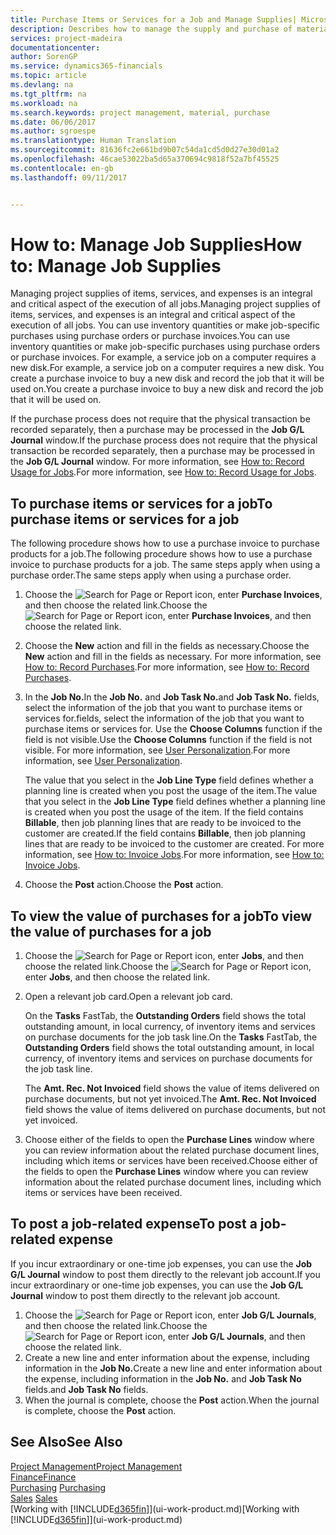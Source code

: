 ```yaml
---
title: Purchase Items or Services for a Job and Manage Supplies| Microsoft Docs
description: Describes how to manage the supply and purchase of material and services to jobs.
services: project-madeira
documentationcenter: 
author: SorenGP
ms.service: dynamics365-financials
ms.topic: article
ms.devlang: na
ms.tgt_pltfrm: na
ms.workload: na
ms.search.keywords: project management, material, purchase
ms.date: 06/06/2017
ms.author: sgroespe
ms.translationtype: Human Translation
ms.sourcegitcommit: 81636fc2e661bd9b07c54da1cd5d0d27e30d01a2
ms.openlocfilehash: 46cae53022ba5d65a370694c9818f52a7bf45525
ms.contentlocale: en-gb
ms.lasthandoff: 09/11/2017


---
```

# <a name="how-to-manage-job-supplies"></a><span data-ttu-id="419a7-103">How to: Manage Job Supplies</span><span class="sxs-lookup"><span data-stu-id="419a7-103">How to: Manage Job Supplies</span></span>
<span data-ttu-id="419a7-104">Managing project supplies of items, services, and expenses is an integral and critical aspect of the execution of all jobs.</span><span class="sxs-lookup"><span data-stu-id="419a7-104">Managing project supplies of items, services, and expenses is an integral and critical aspect of the execution of all jobs.</span></span> <span data-ttu-id="419a7-105">You can use inventory quantities or make job-specific purchases using purchase orders or purchase invoices.</span><span class="sxs-lookup"><span data-stu-id="419a7-105">You can use inventory quantities or make job-specific purchases using purchase orders or purchase invoices.</span></span> <span data-ttu-id="419a7-106">For example, a service job on a computer requires a new disk.</span><span class="sxs-lookup"><span data-stu-id="419a7-106">For example, a service job on a computer requires a new disk.</span></span> <span data-ttu-id="419a7-107">You create a purchase invoice to buy a new disk and record the job that it will be used on.</span><span class="sxs-lookup"><span data-stu-id="419a7-107">You create a purchase invoice to buy a new disk and record the job that it will be used on.</span></span>

<span data-ttu-id="419a7-108">If the purchase process does not require that the physical transaction be recorded separately, then a purchase may be processed in the **Job G/L Journal** window.</span><span class="sxs-lookup"><span data-stu-id="419a7-108">If the purchase process does not require that the physical transaction be recorded separately, then a purchase may be processed in the **Job G/L Journal** window.</span></span> <span data-ttu-id="419a7-109">For more information, see [How to: Record Usage for Jobs](projects-how-record-job-usage.md).</span><span class="sxs-lookup"><span data-stu-id="419a7-109">For more information, see [How to: Record Usage for Jobs](projects-how-record-job-usage.md).</span></span>

## <a name="to-purchase-items-or-services-for-a-job"></a><span data-ttu-id="419a7-110">To purchase items or services for a job</span><span class="sxs-lookup"><span data-stu-id="419a7-110">To purchase items or services for a job</span></span>
<span data-ttu-id="419a7-111">The following procedure shows how to use a purchase invoice to purchase products for a job.</span><span class="sxs-lookup"><span data-stu-id="419a7-111">The following procedure shows how to use a purchase invoice to purchase products for a job.</span></span> <span data-ttu-id="419a7-112">The same steps apply when using a purchase order.</span><span class="sxs-lookup"><span data-stu-id="419a7-112">The same steps apply when using a purchase order.</span></span>  

1. <span data-ttu-id="419a7-113">Choose the ![Search for Page or Report](media/ui-search/search_small.png "Search for Page or Report icon") icon, enter **Purchase Invoices**, and then choose the related link.</span><span class="sxs-lookup"><span data-stu-id="419a7-113">Choose the ![Search for Page or Report](media/ui-search/search_small.png "Search for Page or Report icon") icon, enter **Purchase Invoices**, and then choose the related link.</span></span>  
2. <span data-ttu-id="419a7-114">Choose the **New** action and fill in the fields as necessary.</span><span class="sxs-lookup"><span data-stu-id="419a7-114">Choose the **New** action and fill in the fields as necessary.</span></span> <span data-ttu-id="419a7-115">For more information, see [How to: Record Purchases](purchasing-how-record-purchases.md).</span><span class="sxs-lookup"><span data-stu-id="419a7-115">For more information, see [How to: Record Purchases](purchasing-how-record-purchases.md).</span></span>
3. <span data-ttu-id="419a7-116">In the **Job No.**</span><span class="sxs-lookup"><span data-stu-id="419a7-116">In the **Job No.**</span></span> <span data-ttu-id="419a7-117">and **Job Task No.**</span><span class="sxs-lookup"><span data-stu-id="419a7-117">and **Job Task No.**</span></span> <span data-ttu-id="419a7-118">fields, select the information of the job that you want to purchase items or services for.</span><span class="sxs-lookup"><span data-stu-id="419a7-118">fields, select the information of the job that you want to purchase items or services for.</span></span> <span data-ttu-id="419a7-119">Use the **Choose Columns** function if the field is not visible.</span><span class="sxs-lookup"><span data-stu-id="419a7-119">Use the **Choose Columns** function if the field is not visible.</span></span> <span data-ttu-id="419a7-120">For more information, see [User Personalization](ui-user-personalization.md).</span><span class="sxs-lookup"><span data-stu-id="419a7-120">For more information, see [User Personalization](ui-user-personalization.md).</span></span>

    <span data-ttu-id="419a7-121">The value that you select in the **Job Line Type** field defines whether a planning line is created when you post the usage of the item.</span><span class="sxs-lookup"><span data-stu-id="419a7-121">The value that you select in the **Job Line Type** field defines whether a planning line is created when you post the usage of the item.</span></span> <span data-ttu-id="419a7-122">If the field contains **Billable**, then job planning lines that are ready to be invoiced to the customer are created.</span><span class="sxs-lookup"><span data-stu-id="419a7-122">If the field contains **Billable**, then job planning lines that are ready to be invoiced to the customer are created.</span></span> <span data-ttu-id="419a7-123">For more information, see [How to: Invoice Jobs](projects-how-invoice-jobs.md).</span><span class="sxs-lookup"><span data-stu-id="419a7-123">For more information, see [How to: Invoice Jobs](projects-how-invoice-jobs.md).</span></span>
4. <span data-ttu-id="419a7-124">Choose the **Post** action.</span><span class="sxs-lookup"><span data-stu-id="419a7-124">Choose the **Post** action.</span></span>

## <a name="to-view-the-value-of-purchases-for-a-job"></a><span data-ttu-id="419a7-125">To view the value of purchases for a job</span><span class="sxs-lookup"><span data-stu-id="419a7-125">To view the value of purchases for a job</span></span>
1. <span data-ttu-id="419a7-126">Choose the ![Search for Page or Report](media/ui-search/search_small.png "Search for Page or Report icon") icon, enter **Jobs**, and then choose the related link.</span><span class="sxs-lookup"><span data-stu-id="419a7-126">Choose the ![Search for Page or Report](media/ui-search/search_small.png "Search for Page or Report icon") icon, enter **Jobs**, and then choose the related link.</span></span>
2. <span data-ttu-id="419a7-127">Open a relevant job card.</span><span class="sxs-lookup"><span data-stu-id="419a7-127">Open a relevant job card.</span></span>

    <span data-ttu-id="419a7-128">On the **Tasks** FastTab, the **Outstanding Orders** field shows the total outstanding amount, in local currency, of inventory items and services on purchase documents for the job task line.</span><span class="sxs-lookup"><span data-stu-id="419a7-128">On the **Tasks** FastTab, the **Outstanding Orders** field shows the total outstanding amount, in local currency, of inventory items and services on purchase documents for the job task line.</span></span>  

    <span data-ttu-id="419a7-129">The **Amt. Rec. Not Invoiced** field shows the value of items delivered on purchase documents, but not yet invoiced.</span><span class="sxs-lookup"><span data-stu-id="419a7-129">The **Amt. Rec. Not Invoiced** field shows the value of items delivered on purchase documents, but not yet invoiced.</span></span>  
3. <span data-ttu-id="419a7-130">Choose either of the fields to open the **Purchase Lines** window where you can review information about the related purchase document lines, including which items or services have been received.</span><span class="sxs-lookup"><span data-stu-id="419a7-130">Choose either of the fields to open the **Purchase Lines** window where you can review information about the related purchase document lines, including which items or services have been received.</span></span>

## <a name="to-post-a-job-related-expense"></a><span data-ttu-id="419a7-131">To post a job-related expense</span><span class="sxs-lookup"><span data-stu-id="419a7-131">To post a job-related expense</span></span>
<span data-ttu-id="419a7-132">If you incur extraordinary or one-time job expenses, you can use the **Job G/L Journal** window to post them directly to the relevant job account.</span><span class="sxs-lookup"><span data-stu-id="419a7-132">If you incur extraordinary or one-time job expenses, you can use the **Job G/L Journal** window to post them directly to the relevant job account.</span></span>

1. <span data-ttu-id="419a7-133">Choose the ![Search for Page or Report](media/ui-search/search_small.png "Search for Page or Report icon") icon, enter **Job G/L Journals**, and then choose the related link.</span><span class="sxs-lookup"><span data-stu-id="419a7-133">Choose the ![Search for Page or Report](media/ui-search/search_small.png "Search for Page or Report icon") icon, enter **Job G/L Journals**, and then choose the related link.</span></span>  
2. <span data-ttu-id="419a7-134">Create a new line and enter information about the expense, including information in the **Job No.**</span><span class="sxs-lookup"><span data-stu-id="419a7-134">Create a new line and enter information about the expense, including information in the **Job No.**</span></span> <span data-ttu-id="419a7-135">and **Job Task No** fields.</span><span class="sxs-lookup"><span data-stu-id="419a7-135">and **Job Task No** fields.</span></span>  
3. <span data-ttu-id="419a7-136">When the journal is complete, choose the **Post** action.</span><span class="sxs-lookup"><span data-stu-id="419a7-136">When the journal is complete, choose the **Post** action.</span></span>

## <a name="see-also"></a><span data-ttu-id="419a7-137">See Also</span><span class="sxs-lookup"><span data-stu-id="419a7-137">See Also</span></span>
[<span data-ttu-id="419a7-138">Project Management</span><span class="sxs-lookup"><span data-stu-id="419a7-138">Project Management</span></span>](projects-manage-projects.md)  
[<span data-ttu-id="419a7-139">Finance</span><span class="sxs-lookup"><span data-stu-id="419a7-139">Finance</span></span>](finance.md)  
<span data-ttu-id="419a7-140">[Purchasing](purchasing-manage-purchasing.md)       </span><span class="sxs-lookup"><span data-stu-id="419a7-140">[Purchasing](purchasing-manage-purchasing.md)       </span></span>  
<span data-ttu-id="419a7-141">[Sales](sales-manage-sales.md)    </span><span class="sxs-lookup"><span data-stu-id="419a7-141">[Sales](sales-manage-sales.md)    </span></span>  
<span data-ttu-id="419a7-142">[Working with [!INCLUDE[d365fin](includes/d365fin_md.md)]](ui-work-product.md)</span><span class="sxs-lookup"><span data-stu-id="419a7-142">[Working with [!INCLUDE[d365fin](includes/d365fin_md.md)]](ui-work-product.md)</span></span>  

